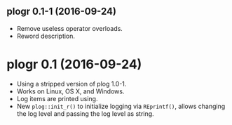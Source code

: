 ## plogr 0.1-1 (2016-09-24)

- Remove useless operator overloads.
- Reword description.


# plogr 0.1 (2016-09-24)

- Using a stripped version of plog 1.0-1.
- Works on Linux, OS X, and Windows.
- Log items are printed using.
- New `plog::init_r()` to initialize logging via  `REprintf()`, allows changing the log level and passing the log level as string.
